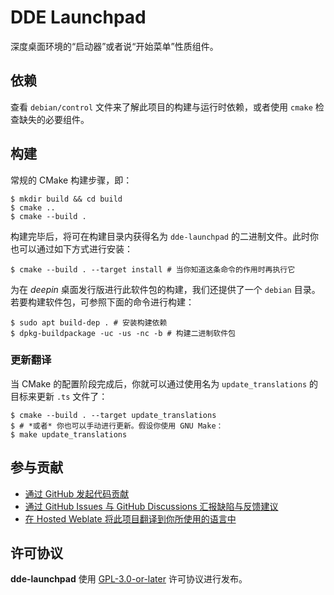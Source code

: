 # DDE Launchpad

深度桌面环境的“启动器”或者说“开始菜单”性质组件。

## 依赖

查看 `debian/control` 文件来了解此项目的构建与运行时依赖，或者使用 `cmake` 检查缺失的必要组件。

## 构建

常规的 CMake 构建步骤，即：

```shell
$ mkdir build && cd build
$ cmake ..
$ cmake --build .
```

构建完毕后，将可在构建目录内获得名为 `dde-launchpad` 的二进制文件。此时你也可以通过如下方式进行安装：

```shell
$ cmake --build . --target install # 当你知道这条命令的作用时再执行它
```

为在 *deepin* 桌面发行版进行此软件包的构建，我们还提供了一个 `debian` 目录。若要构建软件包，可参照下面的命令进行构建：

```shell
$ sudo apt build-dep . # 安装构建依赖
$ dpkg-buildpackage -uc -us -nc -b # 构建二进制软件包
```
### 更新翻译

当 CMake 的配置阶段完成后，你就可以通过使用名为 `update_translations` 的目标来更新 `.ts` 文件了：

```shell
$ cmake --build . --target update_translations
$ # *或者* 你也可以手动进行更新。假设你使用 GNU Make：
$ make update_translations
```

## 参与贡献

- [通过 GitHub 发起代码贡献](https://github.com/linuxdeepin/dde-launchpad/)
- [通过 GitHub Issues 与 GitHub Discussions 汇报缺陷与反馈建议](https://github.com/linuxdeepin/developer-center/issues/new/choose)
- [在 Hosted Weblate 将此项目翻译到你所使用的语言中](https://hosted.weblate.org/projects/deepin/dde-launchpad/)

## 许可协议

**dde-launchpad** 使用 [GPL-3.0-or-later](LICENSE) 许可协议进行发布。
